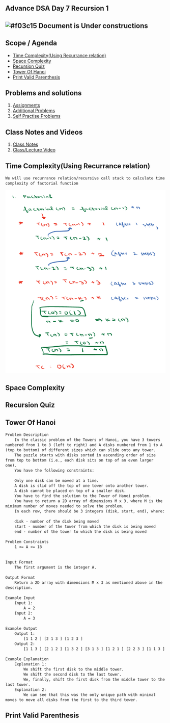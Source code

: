## Advance DSA Day 7 Recursion 1

## ![#f03c15](https://placehold.co/15x15/f03c15/f03c15.png) Document is Under constructions

## Scope / Agenda
- [Time Complexity(Using Recurrance relation)](#time-complexityusing-recurrance-relation)
- [Space Complexity](#space-complexity)
- [Recursion Quiz](#recursion-quiz)
- [Tower Of Hanoi](#tower-of-hanoi)
- [Print Valid Parenthesis](#print-valid-parenthesis)

## Problems and solutions

1. [Assignments]()
2. [Additional Problems]()
3. [Self Practise Problems]()

## Class Notes and Videos

1. [Class Notes](../../../class_Notes/Advance%20DSA%20Notes/7.%20Adv%20Recursion%202.pdf)
2. [Class/Lecture Video](https://www.youtube.com/watch?v=oRn0Eq_04Qc)

## Time Complexity(Using Recurrance relation)
    We will use recurrance relation/recursive call stack to calculate time complexity of factorial function
![Factorial](../../../images/TC_using_recurrance_relation.png?raw=true)
         
## Space Complexity
## Recursion Quiz
## Tower Of Hanoi
    Problem Description
        In the classic problem of the Towers of Hanoi, you have 3 towers numbered from 1 to 3 (left to right) and A disks numbered from 1 to A (top to bottom) of different sizes which can slide onto any tower.
        The puzzle starts with disks sorted in ascending order of size from top to bottom (i.e., each disk sits on top of an even larger one).
        You have the following constraints:

        Only one disk can be moved at a time.
        A disk is slid off the top of one tower onto another tower.
        A disk cannot be placed on top of a smaller disk.
        You have to find the solution to the Tower of Hanoi problem.
        You have to return a 2D array of dimensions M x 3, where M is the minimum number of moves needed to solve the problem.
        In each row, there should be 3 integers (disk, start, end), where:

        disk - number of the disk being moved
        start - number of the tower from which the disk is being moved
        end - number of the tower to which the disk is being moved

    Problem Constraints
        1 <= A <= 18


    Input Format
        The first argument is the integer A.

    Output Format
        Return a 2D array with dimensions M x 3 as mentioned above in the description.

    Example Input
        Input 1:
            A = 2
        Input 2:
            A = 3

    Example Output
        Output 1:
            [1 1 2 ] [2 1 3 ] [1 2 3 ]
        Output 2:
            [1 1 3 ] [2 1 2 ] [1 3 2 ] [3 1 3 ] [1 2 1 ] [2 2 3 ] [1 1 3 ]

    Example Explanation
        Explanation 1:
            We shift the first disk to the middle tower.
            We shift the second disk to the last tower.
            We, finally, shift the first disk from the middle tower to the last tower.
        Explanation 2:
            We can see that this was the only unique path with minimal moves to move all disks from the first to the third tower.

## Print Valid Parenthesis